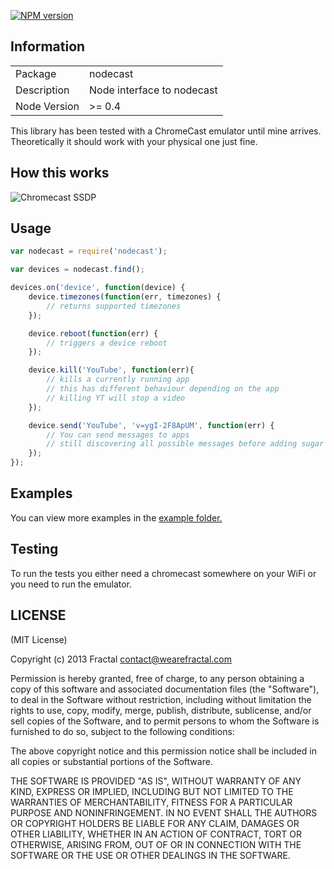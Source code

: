[![NPM version](https://badge.fury.io/js/nodecast.png)](http://badge.fury.io/js/nodecast)

## Information

<table>
<tr>
<td>Package</td><td>nodecast</td>
</tr>
<tr>
<td>Description</td>
<td>Node interface to nodecast</td>
</tr>
<tr>
<td>Node Version</td>
<td>>= 0.4</td>
</tr>
</table>

This library has been tested with a ChromeCast emulator until mine arrives. Theoretically it should work with your physical one just fine.

## How this works

![Chromecast SSDP](http://geeknizer.com/wp-content/uploads/2013/07/dial-discovery.jpg)

## Usage

```javascript
var nodecast = require('nodecast');

var devices = nodecast.find();

devices.on('device', function(device) {
	device.timezones(function(err, timezones) {
		// returns supported timezones
	});

	device.reboot(function(err) {
		// triggers a device reboot
	});

	device.kill('YouTube', function(err){
		// kills a currently running app
		// this has different behaviour depending on the app
		// killing YT will stop a video
	});

	device.send('YouTube', 'v=ygI-2F8ApUM', function(err) {
		// You can send messages to apps
		// still discovering all possible messages before adding sugar
	});
});
```

## Examples

You can view more examples in the [example folder.](https://github.com/wearefractal/nodecast/tree/master/examples)

## Testing

To run the tests you either need a chromecast somewhere on your WiFi or you need to run the emulator.

## LICENSE

(MIT License)

Copyright (c) 2013 Fractal <contact@wearefractal.com>

Permission is hereby granted, free of charge, to any person obtaining
a copy of this software and associated documentation files (the
"Software"), to deal in the Software without restriction, including
without limitation the rights to use, copy, modify, merge, publish,
distribute, sublicense, and/or sell copies of the Software, and to
permit persons to whom the Software is furnished to do so, subject to
the following conditions:

The above copyright notice and this permission notice shall be
included in all copies or substantial portions of the Software.

THE SOFTWARE IS PROVIDED "AS IS", WITHOUT WARRANTY OF ANY KIND,
EXPRESS OR IMPLIED, INCLUDING BUT NOT LIMITED TO THE WARRANTIES OF
MERCHANTABILITY, FITNESS FOR A PARTICULAR PURPOSE AND
NONINFRINGEMENT. IN NO EVENT SHALL THE AUTHORS OR COPYRIGHT HOLDERS BE
LIABLE FOR ANY CLAIM, DAMAGES OR OTHER LIABILITY, WHETHER IN AN ACTION
OF CONTRACT, TORT OR OTHERWISE, ARISING FROM, OUT OF OR IN CONNECTION
WITH THE SOFTWARE OR THE USE OR OTHER DEALINGS IN THE SOFTWARE.

